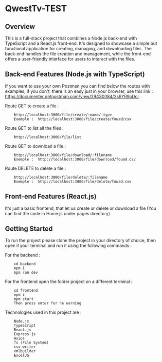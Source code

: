 # QwestTv-TEST
## Overview

This is a full-stack project that combines a Node.js back-end with TypeScript and a React.js front-end. It's designed to showcase a simple but functional application for creating, managing, and downloading files. The back-end handles the file creation and management, while the front-end offers a user-friendly interface for users to interact with the files.

## Back-end Features (Node.js with TypeScript)

If you want to use your own Postman you can find below the routes with examples, if you don't, there is an easy just in your browser, use this link : https://documenter.getpostman.com/view/29430084/2s9YR9aDcr .

Route GET to create a file :

        http://localhost:3000/file/create/:name/:type
        Exemple :  http://localhost:3000/file/create/fouad/csv

Route GET to list all the files :

        http://localhost:3000/file/list

Route GET to download a file :

        http://localhost:3000/file/download/:filename
        Exemple :  http://localhost:3000/file/download/fouad.csv

Route DELETE to delete a file :

        http://localhost:3000/file/delete/:filename
        Exemple :  http://localhost:3000/file/delete/fouad.csv

## Front-end Features (React.js)

It's just a basic frontend, that let us create or delete or download a file (You can find the code in Home.js under pages directory)

## Getting Started

To run the project please clone the project in your directory of choice, then open it your terminal and run it using the following commands :

For the backend :

        cd backend
        npm i
        npm run dev
    
For the frontend open the folder project on a different terminal : 
 
        cd frontend
        npm i
        npm start
        Then press enter for he warning

Technologies used in this project are : 

        Node.js
        TypeScript
        React.js
        Express.js
        Axios
        fs (File System)
        csv-writer
        xmlbuilder
        ExcelJS


